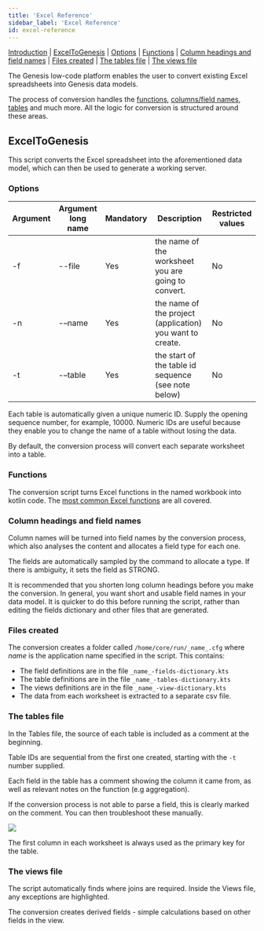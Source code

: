 ```yaml
---
title: 'Excel Reference'
sidebar_label: 'Excel Reference'
id: excel-reference
---
```


[Introduction](/server-modules/integration/excel-to-genesis/excel-reference/)  | [ExcelToGenesis](#ExcelToGenesis) | [Options](#options) | [Functions](#functions) | [Column headings and field names](#column-headings-and-field-names) | [Files created](#files-created) | [The tables file](#the-tables-file) | [The views file](#the-views-file)

The Genesis low-code platform enables the user to convert existing Excel spreadsheets into Genesis data models. 

The process of conversion handles the [functions](#functions), [columns/field names](#column-headings-and-field-names), [tables](#the-tables-file) and much more. All the logic for conversion is structured around these areas. 


## ExcelToGenesis

This script converts the Excel spreadsheet into the aforementioned data model, which can then be used to generate a working server.

### Options

| Argument | Argument long name      | Mandatory |               Description                                 | Restricted values         |
|----------|-------------------------|-----------|-----------------------------------------------------------|---------------------------|       
| -f       | --file                  | Yes       | the name of the worksheet you are going to convert.       | No                        |        
| -n       | -–name                  | Yes       | the name of the project (application) you want to create. | No                        |              
| -t       | -–table                 | Yes       | the start of the table id sequence (see note below)       | No                        |        



Each table is automatically given a unique numeric ID. Supply the opening sequence number, for example, 10000. Numeric IDs are useful because they enable you to change the name of a table without losing the data.

By default, the conversion process will convert each separate worksheet into a table.


### Functions

The conversion script turns Excel functions in the named workbook into kotlin code. The [most common Excel functions](/server-modules/integration/excel-to-genesis/excel-functions/) are all covered.


### Column headings and field names

Column names will be turned into field names by the conversion process, which also analyses the content and allocates a field type for each one.

The fields are automatically sampled by the command to allocate a type. If there is ambiguity, it sets the field as STRONG.

It is recommended that you shorten long column headings before you make the conversion. In general, you want short and usable field names in your data model. It is quicker to do this before running the script, rather than editing the fields dictionary and other files that are generated.

### Files created
The conversion creates a folder called `/home/core/run/_name_.cfg` where _name_ is the application name specified in the script. This contains:

* The field definitions are in the file `_name_-fields-dictionary.kts`
* The table definitions are in the file `_name_-tables-dictionary.kts`
* The views definitions are in the file `_name_-view-dictionary.kts`
* The data from each worksheet is extracted to a separate csv file.


### The tables file
In the Tables file, the source of each table is included as a comment at the beginning.


Table IDs are sequential from the first one created, starting with the `-t` number supplied.

Each field in the table has a comment showing the column it came from, as well as relevant notes on the function (e.g aggregation).

If the conversion process is not able to parse a field, this is clearly marked on the comment. You can then troubleshoot these manually.

![](/img/unable-to-parse.png)

The first column in each worksheet is always used as the primary key for the table.

### The views file

The script automatically finds where joins are required. Inside the Views file, any exceptions are highlighted.

The conversion creates derived fields - simple calculations based on other fields in the view. 